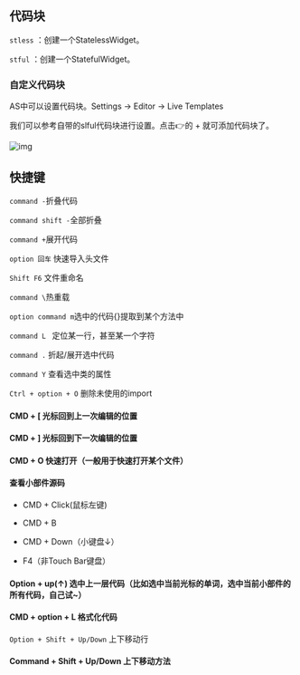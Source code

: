 ## 代码块

`stless` ：创建一个StatelessWidget。

`stful` ：创建一个StatefulWidget。

### 自定义代码块

AS中可以设置代码块。Settings -> Editor -> Live Templates

我们可以参考自带的slful代码块进行设置。点击👉的 + 就可添加代码块了。

![img](https://cdn.nlark.com/yuque/0/2020/png/935549/1590336186541-2a02a3d2-cfd5-4386-84e8-b0e08b4f7411.png)

## 快捷键

`command -`折叠代码

`command shift -`全部折叠

`command +`展开代码

`option 回车` 快速导入头文件

`Shift F6` 文件重命名

`command \`热重载

`option command m`选中的代码{}提取到某个方法中

`command L ` 定位某一行，甚至某一个字符

`command .`  折起/展开选中代码

`command Y` 查看选中类的属性

`Ctrl + option + O` 删除未使用的import

#### CMD + [  光标回到上一次编辑的位置

#### CMD + ]  光标回到下一次编辑的位置

#### CMD + O 快速打开（一般用于快速打开某个文件）

#### 查看小部件源码 

- CMD + Click(鼠标左键)
- CMD + B

- CMD + Down（小键盘↓）
- F4（非Touch Bar键盘）

#### Option + up(↑) 选中上一层代码（比如选中当前光标的单词，选中当前小部件的所有代码，自己试~）

#### CMD + option + L  格式化代码

`Option + Shift + Up/Down` 上下移动行

#### Command + Shift + Up/Down  上下移动方法

